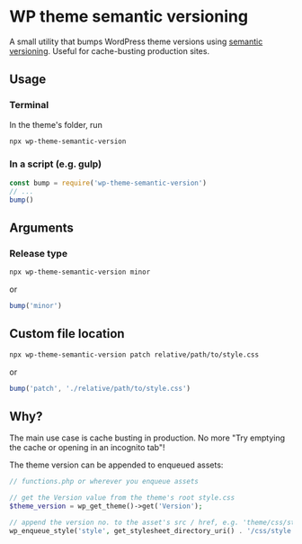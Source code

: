 # WP theme semantic versioning

A small utility that bumps WordPress theme versions using [semantic versioning](https://semver.org/).
Useful for cache-busting production sites.

## Usage

### Terminal
In the theme's folder, run
```bash
npx wp-theme-semantic-version
```

### In a script (e.g. gulp)
```js
const bump = require('wp-theme-semantic-version')
// ...
bump()
```

## Arguments

### Release type
```bash
npx wp-theme-semantic-version minor
```
or
```js
bump('minor')
```

## Custom file location
```bash
npx wp-theme-semantic-version patch relative/path/to/style.css
```
or
```js
bump('patch', './relative/path/to/style.css')
```

## Why?
The main use case is cache busting in production. No more "Try emptying the cache or opening in an incognito tab"!

The theme version can be appended to enqueued assets:
```php
// functions.php or wherever you enqueue assets

// get the Version value from the theme's root style.css
$theme_version = wp_get_theme()->get('Version'); 

// append the version no. to the asset's src / href, e.g. 'theme/css/style.min.css?ver=0.1.0'
wp_enqueue_style('style', get_stylesheet_directory_uri() . '/css/style.min.css', [], $theme_version);
```